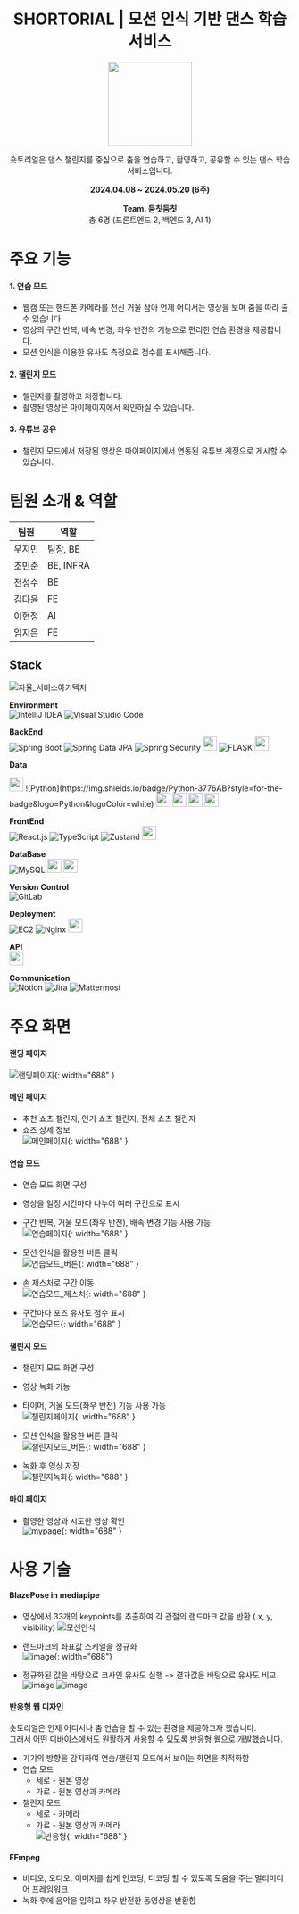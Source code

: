 <div align="center">

# SHORTORIAL | 모션 인식 기반 댄스 학습 서비스

<img src="/uploads/a3e23c258661246bc3789930f2efcc13/logo.png" width="" height="150"></img>

숏토리얼은 댄스 챌린지를 중심으로 춤을 연습하고, 촬영하고, 공유할 수 있는 댄스 학습 서비스입니다.

**2024.04.08 ~ 2024.05.20 (6주)**

**Team. 둠칫둠칫**  
총 6명 (프론트엔드 2, 백엔드 3, AI 1)

</div>

# 주요 기능

#### 1. 연습 모드

- 웹캠 또는 핸드폰 카메라를 전신 거울 삼아 언제 어디서는 영상을 보며 춤을 따라 출 수 있습니다.
- 영상의 구간 반복, 배속 변경, 좌우 반전의 기능으로 편리한 연습 환경을 제공합니다.
- 모션 인식을 이용한 유사도 측정으로 점수를 표시해줍니다.

#### 2. 챌린지 모드

- 챌린지를 촬영하고 저장합니다.
- 촬영된 영상은 마이페이지에서 확인하실 수 있습니다.

#### 3. 유튜브 공유

- 챌린지 모드에서 저장된 영상은 마이페이지에서 연동된 유튜브 계정으로 게시할 수 있습니다.

# 팀원 소개 & 역할

| 팀원   | 역할      |
| ------ | --------- |
| 우지민 | 팀장, BE  |
| 조민준 | BE, INFRA |
| 전성수 | BE        |
| 김다윤 | FE        |
| 이현정 | AI        |
| 임지은 | FE        |

## Stack

![자율_서비스아키텍처](/uploads/c84d4b3d34096a382757e013f35ebe56/자율_서비스아키텍처.jpg)

**Environment**  
![IntelliJ IDEA](https://img.shields.io/badge/IntelliJ%20IDEA-000000.svg?style=for-the-badge&logo=intellij-idea&logoColor=white)
![Visual Studio Code](https://img.shields.io/badge/Visual%20Studio%20Code-007ACC?style=for-the-badge&logo=Visual%20Studio%20Code&logoColor=white)

**BackEnd**  
![Spring Boot](https://img.shields.io/badge/spring%20boot-%236DB33F.svg?style=for-the-badge&logo=springboot&logoColor=white)
![Spring Data JPA](https://img.shields.io/badge/Spring%20Data%20JPA-%236DB33F.svg?style=for-the-badge&logo=spring&logoColor=white)
![Spring Security](https://img.shields.io/badge/Spring%20Security-%236DB33F.svg?style=for-the-badge&logo=spring&logoColor=white)
<img src="https://a11ybadges.com/badge?logo=gradle" height="25"/>
![FLASK](https://img.shields.io/badge/Flask-000000?style=for-the-badge&logo=flask&logoColor=white)
<img src="https://a11ybadges.com/badge?logo=nodedotjs" height="25"/>

**Data**

<img src="https://img.shields.io/badge/Anaconda-44A833?style=flat-square&logo=Anaconda&logoColor=white" height="25"/>  
![Python](https://img.shields.io/badge/Python-3776AB?style=for-the-badge&logo=Python&logoColor=white)
<img src="https://a11ybadges.com/badge?logo=pandas" height="25"/>
<img src="https://a11ybadges.com/badge?logo=numpy" height="25"/>
<img src="https://a11ybadges.com/badge?logo=scikitlearn" height="25"/> <img src="https://a11ybadges.com/badge?logo=scipy" height="25"/>

**FrontEnd**  
![React.js](https://img.shields.io/badge/React-61DAFB?style=for-the-badge&logo=React&logoColor=black)
![TypeScript](https://img.shields.io/badge/Typescript-3178C6?style=for-the-badge&logo=Typescript&logoColor=white)
![Zustand](https://img.shields.io/badge/Zustand-%235B2C6F.svg?style=for-the-badge&logo=React&logoColor=white)
<img src="https://a11ybadges.com/badge?logo=styledcomponents" height="25"/>

**DataBase**  
![MySQL](https://img.shields.io/badge/mysql-%2300f.svg?style=for-the-badge&logo=mysql&logoColor=white)
<img src="https://a11ybadges.com/badge?logo=amazons3" height="25"/>
<img src="https://a11ybadges.com/badge?logo=redis" height="25"/>

**Version Control**  
![GitLab](https://img.shields.io/badge/gitlab-%23181717.svg?style=for-the-badge&logo=gitlab&logoColor=white)

**Deployment**  
![EC2](https://img.shields.io/badge/EC2-%23FF9900.svg?style=for-the-badge&logo=amazonec2&logoColor=white)
![Nginx](https://img.shields.io/badge/Nginx-%23009639.svg?style=for-the-badge&logo=nginx&logoColor=white)
<img src="https://a11ybadges.com/badge?logo=jenkins" height="25"/>

**API**  
<img src="https://a11ybadges.com/badge?logo=youtube" height="25"/>

**Communication**  
![Notion](https://img.shields.io/badge/Notion-000000?style=for-the-badge&logo=Notion&logoColor=white)
![Jira](https://img.shields.io/badge/jira-%230A0FFF.svg?style=for-the-badge&logo=jira&logoColor=white)
![Mattermost](https://img.shields.io/badge/-Mattermost-blue?style=for-the-badge&logo=mattermost&logoColor=white)

# 주요 화면

#### 랜딩 페이지

![랜딩페이지](/uploads/56174d7986671d2201b41b7aa303a1e5/랜딩페이지.gif){: width="688" }

#### 메인 페이지

- 추천 쇼츠 챌린지, 인기 쇼츠 챌린지, 전체 쇼츠 챌린지
- 쇼츠 상세 정보  
  ![메인페이지](/uploads/ac155778e68321c6c917a8540cbadbe7/메인페이지.gif){: width="688" }

#### 연습 모드

- 연습 모드 화면 구성
- 영상을 일정 시간마다 나누어 여러 구간으로 표시
- 구간 반복, 거울 모드(좌우 반전), 배속 변경 기능 사용 가능  
  ![연습페이지](/uploads/750fb15c197e564ab56da0a27a6f3fb3/연습페이지.png){: width="688" }

- 모션 인식을 활용한 버튼 클릭  
  ![연습모드_버튼](/uploads/afafdd4ce87982a8c14000d0ac1c8b47/연습모드_버튼.gif){: width="688" }

- 손 제스처로 구간 이동  
  ![연습모드_제스처](/uploads/ee486e62271755b3e018399152bd0501/연습모드_제스처.gif){: width="688" }

- 구간마다 포즈 유사도 점수 표시  
  ![연습모드](/uploads/d4e0dd66fcd86818fd615a4d3b831a32/연습모드.gif){: width="688" }

#### 챌린지 모드

- 챌린지 모드 화면 구성
- 영상 녹화 가능
- 타이머, 거울 모드(좌우 반전) 기능 사용 가능  
  ![챌린지페이지](/uploads/a27e8b2ac78aa06e9ab1f755e991212d/챌린지페이지.png){: width="688" }

- 모션 인식을 활용한 버튼 클릭  
  ![챌린지모드_버튼](/uploads/29ea128059b6d15f2ac45ad6b0492d5e/챌린지모드_버튼.gif){: width="688" }

- 녹화 후 영상 저장  
  ![챌린지녹화](/uploads/9a87bdf5bedaabede4ee6dfdcc7c4e4c/챌린지녹화.gif){: width="688" }

#### 마이 페이지

- 촬영한 영상과 시도한 영상 확인  
  ![mypage](/uploads/757e7fd8311f4da75c87e7c3f54ad10d/mypage.gif){: width="688" }

# 사용 기술

#### BlazePose in mediapipe

- 영상에서 33개의 keypoints를 추출하여 각 관절의 랜드마크 값을 반환 ( x, y, visibility)
  ![모션인식](/uploads/a861e2b5da7894d45fe27159646a7593/모션인식.gif)

- 랜드마크의 좌표값 스케일을 정규화  
  ![image](/uploads/cdf9142e317cc1ac9ce063a454aa7e76/image.png){: width="688"}

- 정규화된 값을 바탕으로 코사인 유사도 실행 -> 결과값을 바탕으로 유사도 비교  
  ![image](/uploads/5bb2e1d55d665b90993ecfd373847491/image.png)
  ![image](/uploads/9a3c3394352b0c07c56febd64d20076a/image.png)

#### 반응형 웹 디자인

숏토리얼은 언제 어디서나 춤 연습을 할 수 있는 환경을 제공하고자 했습니다.  
그래서 어떤 디바이스에서도 원활하게 사용할 수 있도록 반응형 웹으로 개발했습니다.

- 기기의 방향을 감지하여 연습/챌린지 모드에서 보이는 화면을 최적화함
- 연습 모드
  - 세로 - 원본 영상
  - 가로 - 원본 영상과 카메라
- 챌린지 모드
  - 세로 - 카메라
  - 가로 - 원본 영상과 카메라  
    ![반응형](/uploads/37e7eeb60f4707ee4a0c30b778e2049d/반응형.png){: width="688" }

#### FFmpeg

- 비디오, 오디오, 이미지를 쉽게 인코딩, 디코딩 할 수 있도록 도움을 주는 멀티미디어 프레임워크
- 녹화 후에 음악을 입히고 좌우 반전한 동영상을 반환함
